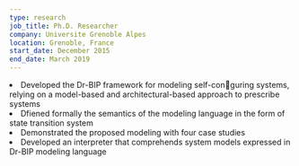 ```yaml
---
type: research
job_title: Ph.D. Researcher
company: Universite Grenoble Alpes
location: Grenoble, France
start_date: December 2015
end_date: March 2019
---
```


<li> Developed the Dr-BIP framework for modeling self-conguring systems, relying on
a model-based and architectural-based approach to prescribe systems</li>
<li> Dfiened formally the semantics of the modeling language in the form of state
transition system</li>
<li> Demonstrated the proposed modeling with four case studies</li>
<li> Developed an interpreter that comprehends system models expressed in Dr-BIP
modeling language</li>